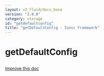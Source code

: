 ```yaml
---
layout: v2_fluid/docs_base
version: "2.0.0"
category: storage
id: "getdefaultconfig"
title: "getDefaultConfig - Ionic Framework"
---
```






<h1 class="api-title">
<a class="anchor" name="get-default-config" href="#get-default-config"></a>

getDefaultConfig




</h1>

<a class="improve-docs" href="http://github.com/driftyco/ionic/edit/master/src/storage.ts#L221">
Improve this doc
</a>






<!-- @usage tag -->


<!-- @property tags -->


<!-- instance methods on the class -->

<!-- related link --><!-- end content block -->


<!-- end body block -->

